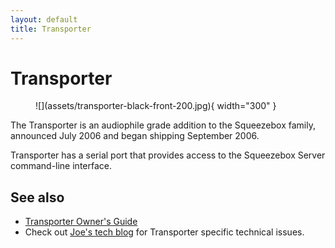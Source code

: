 ```yaml
---
layout: default
title: Transporter
---
```


# Transporter

<figure markdown="span">
  ![](assets/transporter-black-front-200.jpg){ width="300" }
</figure>

The Transporter is an audiophile grade addition to the Squeezebox family, announced July 2006 and began shipping September 2006.

Transporter has a serial port that provides access to the Squeezebox Server command-line interface.

## See also

- [Transporter Owner's Guide](https://downloads.lms-community.org/docs/Transporter%20Owners%20Guide.pdf)
- Check out [Joe's tech blog](https://joes-tech-blog.blogspot.com/2017/12/logitech-slimdevices-transporter-repair.html) for Transporter specific technical issues.
